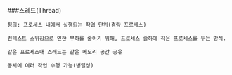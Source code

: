 ###스레드(Thread)

    정의: 프로세스 내에서 실행되는 작업 단위(경량 프로세스)

    컨텍스트 스위칭으로 인한 부하를 줄이기 위해, 프로세스 슬하에 작은 프로세스를 두는 방식.

    같은 프로세스내 스레드는 같은 메모리 공간 공유

    동시에 여러 작업 수행 가능(병렬성)